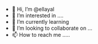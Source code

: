 - 👋 Hi, I’m @ellayal 
- 👀 I’m interested in ....
- 🌱 I’m currently learning 
- 💞️ I’m looking to collaborate on ...
- 📫 How to reach me .....

<!---
ellayal/ellayal is a ✨ special ✨ repository because its `README.md` (this file) appears on your GitHub profile.
You can click the Preview link to take a look at your changes.
--->

